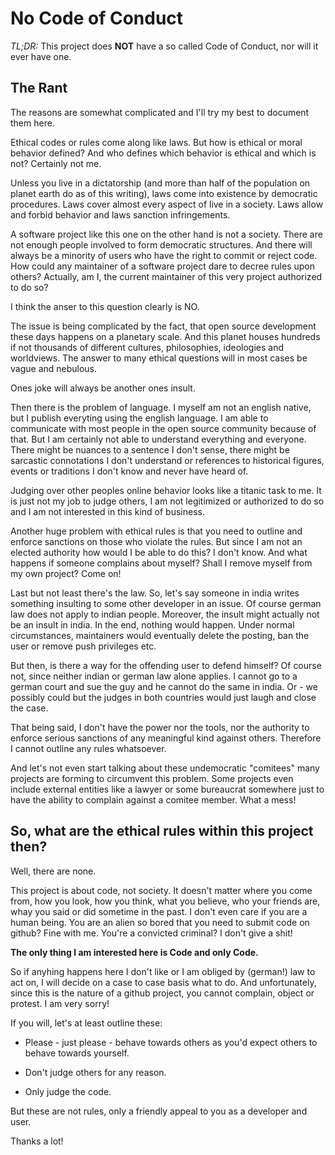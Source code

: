 # No Code of Conduct

*TL;DR:* This project  does **NOT** have a so called  Code of Conduct,
nor will it ever have one.

## The Rant

The reasons are somewhat complicated and  I'll try my best to document
them here.

Ethical codes  or rules come  along like laws.  But how is  ethical or
moral behavior defined? And who  defines which behavior is ethical and
which is not? Certainly not me.

Unless  you  live  in  a  dictatorship (and  more  than  half  of  the
population on  planet earth  do as  of this  writing), laws  come into
existence by democratic procedures. Laws  cover almost every aspect of
live in  a society. Laws allow  and forbid behavior and  laws sanction
infringements.

A software project like  this one on the other hand  is not a society.
There   are   not   enough   people  involved   to   form   democratic
structures. And there will always be  a minority of users who have the
right to commit or reject code. How could any maintainer of a software
project dare to decree rules upon  others? Actually, am I, the current
maintainer of this very project authorized to do so?

I think the anser to this question clearly is NO.

The  issue  is  being  complicated  by  the  fact,  that  open  source
development these days  happens on a planetary scale.  And this planet
houses hundreds if not  thousands of different cultures, philosophies,
ideologies and worldviews.  The answer  to many ethical questions will
in most cases be vague and nebulous.

Ones joke will always be another ones insult.

Then there  is the  problem of  language. I myself  am not  an english
native, but I publish everyting using  the english language. I am able
to communicate with  most people in the open  source community because
of that.   But I am  certainly not  able to understand  everything and
everyone. There  might be nuances to  a sentence I don't  sense, there
might be  sarcastic connotations I  don't understand or  references to
historical figures, events  or traditions I don't know  and never have
heard of.

Judging over other  peoples online behavior looks like  a titanic task
to me. It is just not my job  to judge others, I am not legitimized or
authorized to do so and I am not interested in this kind of business.

Another huge  problem with ethical rules  is that you need  to outline
and enforce sanctions  on those who violate the rules.  But since I am
not an  elected authority  how would I  be able to  do this?   I don't
know.  And  what happens if  someone complains about myself?   Shall I
remove myself from my own project? Come on!

Last but  not least there's  the law. So,  let's say someone  in india
writes something  insulting to some  other developer in an  issue.  Of
course  german law  does not  apply  to indian  people. Moreover,  the
insult might actually not be an  insult in india.  In the end, nothing
would   happen.   Under   normal   circumstances,  maintainers   would
eventually delete the posting, ban  the user or remove push privileges
etc.

But then, is there a way for  the offending user to defend himself? Of
course not, since neither indian or german law alone applies. I cannot
go to  a german court  and sue the  guy and he  cannot do the  same in
india. Or -  we possibly could but the judges  in both countries would
just laugh and close the case.

That  being said,  I  don't have  the  power nor  the  tools, nor  the
authority to enforce serious sanctions  of any meaningful kind against
others. Therefore I cannot outline any rules whatsoever.

And let's not  even start talking about  these undemocratic "comitees"
many projects are  forming to circumvent this  problem.  Some projects
even  include  external entities  like  a  lawyer or  some  bureaucrat
somewhere  just to  have the  ability  to complain  against a  comitee
member. What a mess!



## So, what are the ethical rules within this project then?

Well, there are none.

This project is  about code, not society. It doesn't  matter where you
come from,  how you look,  how you think,  what you believe,  who your
friends are, whay you  said or did sometime in the  past. I don't even
care if you are a human being. You are an alien so bored that you need
to submit code on github? Fine with me. You're a convicted criminal? I
don't give a shit!

**The only thing I am interested here is Code and only Code.**

So if anyhing happens  here I don't like or I  am obliged by (german!)
law to act on, I will decide on  a case to case basis what to do.  And
unfortunately,  since this  is the  nature  of a  github project,  you
cannot complain, object or protest. I am very sorry!

If you will, let's at least  outline these:

- Please - just please -  behave towards others as you'd expect others
  to behave towards yourself.

- Don't judge others for any reason.

- Only judge the code.

But these are not rules, only a  friendly appeal to you as a developer
and user.


Thanks a lot!
